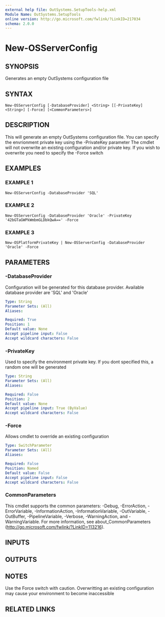 ```yaml
---
external help file: OutSystems.SetupTools-help.xml
Module Name: OutSystems.SetupTools
online version: http://go.microsoft.com/fwlink/?LinkID=217034
schema: 2.0.0
---
```


# New-OSServerConfig

## SYNOPSIS
Generates an empty OutSystems configuration file

## SYNTAX

```
New-OSServerConfig [-DatabaseProvider] <String> [[-PrivateKey] <String>] [-Force] [<CommonParameters>]
```

## DESCRIPTION
This will generate an empty OutSystems configuration file.
You can specify the envrionment private key using the -PrivateKey parameter
The cmdlet will not overwrite an existing configuration and/or private key.
If you wish to overwrite you need to specify the -Force switch

## EXAMPLES

### EXAMPLE 1
```
New-OSServerConfig -DatabaseProvider 'SQL'
```

### EXAMPLE 2
```
New-OSServerConfig -DatabaseProvider 'Oracle' -PrivateKey '42bGTaGWPkWmbmGLDbkQwA==' -Force
```

### EXAMPLE 3
```
New-OSPlatformPrivateKey | New-OSServerConfig -DatabaseProvider 'Oracle' -Force
```

## PARAMETERS

### -DatabaseProvider
Configuration will be generated for this database provider.
Available database provider are 'SQL' and 'Oracle'

```yaml
Type: String
Parameter Sets: (All)
Aliases:

Required: True
Position: 1
Default value: None
Accept pipeline input: False
Accept wildcard characters: False
```

### -PrivateKey
Used to specify the environment private key.
If you dont specified this, a random one will be generated

```yaml
Type: String
Parameter Sets: (All)
Aliases:

Required: False
Position: 2
Default value: None
Accept pipeline input: True (ByValue)
Accept wildcard characters: False
```

### -Force
Allows cmdlet to override an existing configuration

```yaml
Type: SwitchParameter
Parameter Sets: (All)
Aliases:

Required: False
Position: Named
Default value: False
Accept pipeline input: False
Accept wildcard characters: False
```

### CommonParameters
This cmdlet supports the common parameters: -Debug, -ErrorAction, -ErrorVariable, -InformationAction, -InformationVariable, -OutVariable, -OutBuffer, -PipelineVariable, -Verbose, -WarningAction, and -WarningVariable.
For more information, see about_CommonParameters (http://go.microsoft.com/fwlink/?LinkID=113216).

## INPUTS

## OUTPUTS

## NOTES
Use the Force switch with caution.
Overwritting an existing configuration may cause your environment to become inaccessible

## RELATED LINKS
